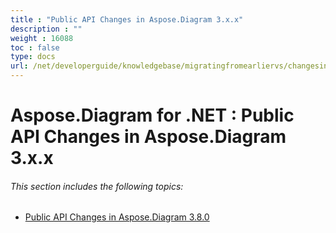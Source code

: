 ```yaml
---
title : "Public API Changes in Aspose.Diagram 3.x.x" 
description : "" 
weight : 16088 
toc : false
type: docs
url: /net/developerguide/knowledgebase/migratingfromearliervs/changesin3xx/
---
```


# Aspose.Diagram for .NET : Public API Changes in Aspose.Diagram 3.x.x


###### This section includes the following topics:

*   [Public API Changes in Aspose.Diagram 3.8.0](https://docs2.aspose.com/diagram/net/developerguide/knowledgebase/migratingfromearliervs/changesin3xx/public+api+changes+in+aspose.diagram+3.8.0)

